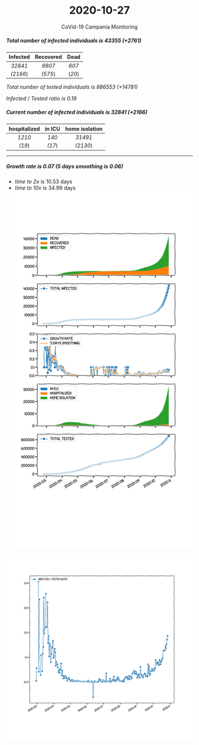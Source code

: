 <div align='center'>

# 2020-10-27
CoVid-19 Campania Monitoring
</div>

##### Total number of infected individuals is 43355 (+2761)
Infected | Recovered | Dead
:---: | :---: | :---:
*32841* | *9907* | *607*
*(2166*) | *(575*) | (*20*)

*Total number of tested individuals is 886553 (+14781)*

*Infected / Tested ratio is 0.19*
##### Current number of infected individuals is 32841 (+2166)
hospitalized | in ICU | home isolation
:---: | :---: | :---:
*1210* |*140* |*31491*
*(19*) |*(17*) |*(2130*)
***
##### Growth rate is 0.07 (5 days smoothing is 0.06)
- *time to 2x* is 10.53 days
- *time to 10x* is 34.99 days
![stats][stats]

![infected_normalized][infected_normalized]

[stats]: stats_Campania.png
[infected_normalized]: infected_normalized_Campania.png
